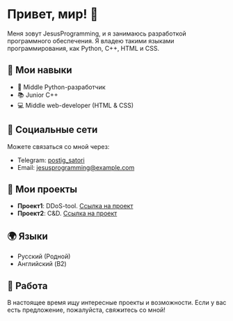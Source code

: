 
# Привет, мир! 👋

Меня зовут JesusProgramming, и я занимаюсь разработкой программного обеспечения. Я владею такими языками программирования, как Python, C++, HTML и CSS.

## 🚀 Мои навыки

- 🐍 Middle Python-разработчик
- 📚 Junior C++
- 💻 Middle web-developer (HTML & CSS)

## 👥 Социальные сети

Можете связаться со мной через:

- Telegram: [postig_satori](https://t.me/postig_satori)
- Email: jesusprogramming@example.com

## 📜 Мои проекты

- **Проект1**: DDoS-tool. [Ссылка на проект](https://gitmemories.com/firstapostle/Blood)
- **Проект2**: C&D. [Ссылка на проект](https://github.com/JesusProgramming/jesusprogramming.github.io)

## 🌍 Языки

- Русский (Родной)
- Английский (B2)

## 💼 Работа

В настоящее время ищу интересные проекты и возможности. Если у вас есть предложение, пожалуйста, свяжитесь со мной!

